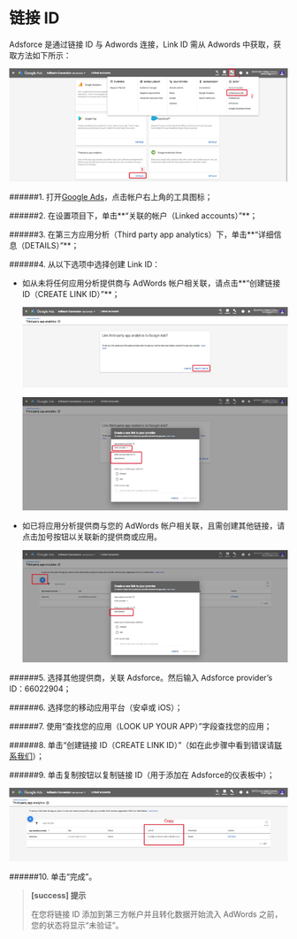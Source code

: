 # 链接 ID

Adsforce 是通过链接 ID 与 Adwords 连接，Link ID 需从 Adwords 中获取，获取方法如下所示：

![1](1.png)

######1. 打开[Google Ads](https://ads.google.com/)，点击帐户右上角的工具图标；

######2. 在设置项目下，单击**“关联的帐户（Linked accounts）”**；

######3. 在第三方应用分析（Third party app analytics）下，单击**“详细信息（DETAILS）”**；

######4. 从以下选项中选择创建 Link ID：

- 如从未将任何应用分析提供商与 AdWords 帐户相关联，请点击**“创建链接 ID（CREATE LINK ID）”**；

   ![2](2.png)

   ![3](3.png)

- 如已将应用分析提供商与您的 AdWords 帐户相关联，且需创建其他链接，请点击加号按钮以关联新的提供商或应用。

   ![4](4.png)

######5. 选择其他提供商，关联 Adsforce。然后输入 Adsforce provider’s ID：66022904；

######6. 选择您的移动应用平台（安卓或 iOS）；

######7. 使用“查找您的应用（LOOK UP YOUR APP）”字段查找您的应用；

######8. 单击“创建链接 ID（CREATE LINK ID）”（如在此步骤中看到错误请[联系我们](mailto:contact@upltv.com)）；

######9. 单击复制按钮以复制链接 ID（用于添加在 Adsforce的仪表板中）；

![5](5.png)


######10. 单击“完成”。

   > **[success] 提示**
   >
   > 在您将链接 ID 添加到第三方帐户并且转化数据开始流入 AdWords 之前，您的状态将显示“未验证”。

